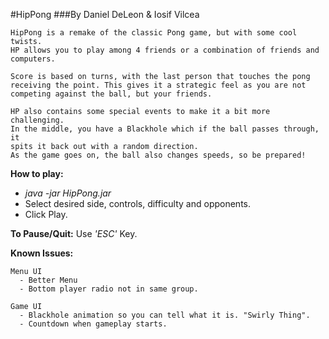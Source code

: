 #HipPong
###By Daniel DeLeon & Iosif Vilcea

    HipPong is a remake of the classic Pong game, but with some cool twists.
    HP allows you to play among 4 friends or a combination of friends and computers.
    
    Score is based on turns, with the last person that touches the pong
    receiving the point. This gives it a strategic feel as you are not
    competing against the ball, but your friends.

    HP also contains some special events to make it a bit more challenging.
    In the middle, you have a Blackhole which if the ball passes through, it
    spits it back out with a random direction.
    As the game goes on, the ball also changes speeds, so be prepared!


**How to play:**
  - *java -jar HipPong.jar*
  - Select desired side, controls, difficulty and opponents.
  - Click Play.


**To Pause/Quit:**
  Use *'ESC'* Key.


**Known Issues:**
    
    Menu UI
      - Better Menu
      - Bottom player radio not in same group.
    
    Game UI
      - Blackhole animation so you can tell what it is. "Swirly Thing".
      - Countdown when gameplay starts.

